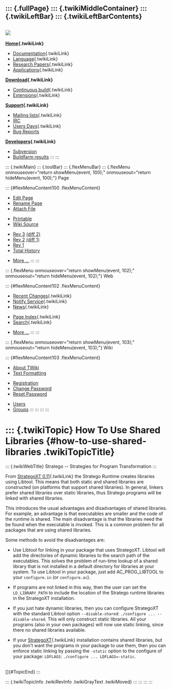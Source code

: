 ::: {.fullPage}
::: {.twikiMiddleContainer}
::: {.twikiLeftBar}
::: {.twikiLeftBarContents}
  ----------------------------------------------------------------------------------
  [![](../pub/Stratego/StrategoLogo/StrategoLogoTextlessWhite-100px.png)](WebHome)
  ----------------------------------------------------------------------------------

**[Home](WebHome){.twikiLink}**

-   [Documentation](StrategoDocumentation){.twikiLink}
-   [Language](StrategoLanguage){.twikiLink}
-   [Research Papers](StrategoPublications){.twikiLink}
-   [Applications](StrategoApplication){.twikiLink}

**[Download](StrategoDownload){.twikiLink}**

-   [Continuous build](ContinuousBuild){.twikiLink}
-   [Extensions](AdditionalPackageDownload){.twikiLink}

**[Support](StrategoSupport){.twikiLink}**

-   [Mailing lists](MailingList){.twikiLink}
-   [IRC](irc://irc.freenode.net/#stratego)
-   [Users Days](StrategoUsersDay){.twikiLink}
-   [Bug Reports](http://yellowgrass.org/project/StrategoXT)

**[Developers](StrategoDev){.twikiLink}**

-   [Subversion](https://svn.strategoxt.org/repos/StrategoXT/strategoxt/trunk)
-   [Buildfarm
    results](http://hydra.nixos.org/jobset/strategoxt/strategoxt-release/all)
:::
:::

::: {.twikiMain}
::: {.toolBar}
::: {.flexMenuBar}
::: {.flexMenu onmouseover="return showMenu(event, 100);" onmouseout="return hideMenu(event, 100);"}
Page

::: {#flexMenuContent100 .flexMenuContent}
-   [Edit
    Page](http://www.program-transformation.org/edit/Stratego/HowToUseSharedLibraries?t=1536825587)
-   [Rename
    Page](http://www.program-transformation.org/rename/Stratego/HowToUseSharedLibraries)
-   [Attach
    File](http://www.program-transformation.org/attach/Stratego/HowToUseSharedLibraries)

<!-- -->

-   [Printable](http://www.program-transformation.org/view/Stratego/HowToUseSharedLibraries?skin=print.pattern)
-   [Wiki
    Source](http://www.program-transformation.org/view/Stratego/HowToUseSharedLibraries?skin=text&raw=on&contenttype=text/plain)

<!-- -->

-   [Rev
    3](http://www.program-transformation.org/view/Stratego/HowToUseSharedLibraries?rev=1.3)
    [(diff 2)](http://www.program-transformation.org/rdiff/Stratego/HowToUseSharedLibraries?rev1=1.3&rev2=1.2)
-   [Rev
    2](http://www.program-transformation.org/view/Stratego/HowToUseSharedLibraries?rev=1.2)
    [(diff 1)](http://www.program-transformation.org/rdiff/Stratego/HowToUseSharedLibraries?rev1=1.2&rev2=1.1)
-   [Rev
    1](http://www.program-transformation.org/view/Stratego/HowToUseSharedLibraries?rev=1.1)
-   [Total
    History](http://www.program-transformation.org/rdiff/Stratego/HowToUseSharedLibraries)

<!-- -->

-   [More
    \...](http://www.program-transformation.org/oops/Stratego/HowToUseSharedLibraries?template=oopsmore&param1=1.3&param2=1.3)
:::
:::

::: {.flexMenu onmouseover="return showMenu(event, 102);" onmouseout="return hideMenu(event, 102);"}
Web

::: {#flexMenuContent102 .flexMenuContent}
-   [Recent Changes](WebChanges){.twikiLink}
-   [Notify Service](WebNotify){.twikiLink}
-   [News](WebNews){.twikiLink}

<!-- -->

-   [Page Index](WebIndex){.twikiLink}
-   [Search](WebSearch){.twikiLink}

<!-- -->

-   [More
    \...](http://www.program-transformation.org/oops/Stratego/HowToUseSharedLibraries?template=oopsmore&param1=1.3&param2=1.3)
:::
:::

::: {.flexMenu onmouseover="return showMenu(event, 103);" onmouseout="return hideMenu(event, 103);"}
Wiki

::: {#flexMenuContent103 .flexMenuContent}
-   [About
    TWiki](http://www.program-transformation.org/view/TWiki/WebHome)
-   [Text
    Formatting](http://www.program-transformation.org/view/TWiki/TextFormattingRules)

<!-- -->

-   [Registration](http://www.program-transformation.org/view/TWiki/TWikiRegistration)
-   [Change
    Password](http://www.program-transformation.org/view/TWiki/ChangePassword)
-   [Reset
    Password](http://www.program-transformation.org/view/TWiki/ResetPassword)

<!-- -->

-   [Users](http://www.program-transformation.org/view/Main/TWikiUsers)
-   [Groups](http://www.program-transformation.org/view/Main/TWikiGroups)
:::
:::
:::
:::

::: {.twikiTopic}
How To Use Shared Libraries {#how-to-use-shared-libraries .twikiTopicTitle}
===========================

::: {.twikiWebTitle}
Stratego \-- Strategies for Program Transformation
:::

From [StrategoXT 0.11](StrategoRelease011){.twikiLink} the Stratego
Runtime creates libraries using Libtool. This means that both static and
shared libraries are constructed (on platforms that support shared
libraries). In general, linkers prefer shared libraries over static
libraries, thus Stratego programs will be linked with shared libraries.

This introduces the usual advantages and disadvantages of shared
libraries. For example, an advantage is that executables are smaller and
the code of the runtime is shared. The main disadvantage is that the
libraries need the be found when the executable is invoked. This is a
common problem for all packages that are using shared libraries.

Some methods to avoid the disadvantages are:

-   Use Libtool for linking in your package that uses StrategoXT.
    Libtool will add the directories of dynamic libraries to the search
    path of the executables. This solves the problem of run-time lookup
    of a shared library that is not installed in a default directory for
    libraries at your system. To use Libtool in your package, just add
    AC\_PROG\_LIBTOOL to your `configure.in` (or `configure.ac`).

<!-- -->

-   If programs are not linked in this way, then the user can set the
    `LD_LIBRARY_PATH` to include the location of the Stratego runtime
    libraries in the StrategoXT installation.

<!-- -->

-   If you just hate dynamic libraries, then you can configure
    StrategoXT with the standard Libtool option `--disable-shared`:
    `./configure ... --disable-shared`. This will only construct static
    libraries. All your programs (also in your own packages) will now
    use static linking, since there no shared libraries available.

<!-- -->

-   If your [StrategoXT](StrategoXT){.twikiLink} installation contains
    shared libraries, but you don\'t want the programs in your package
    to use them, then you can enforce static linking by passing the
    `-static` option to the configure of your package: `LDFLAGS`:
    `./configure ... LDFLAGS=-static`.

\
[]{#TopicEnd}
:::

::: {.twikiTopicInfo .twikiRevInfo .twikiGrayText .twikiMoved}
:::
:::
:::
:::
